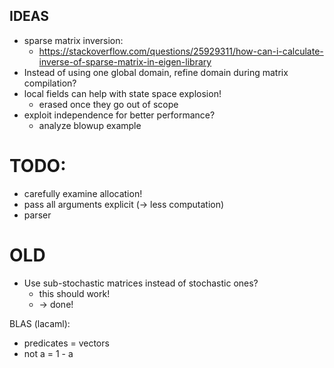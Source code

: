 ## IDEAS
* sparse matrix inversion:
    - https://stackoverflow.com/questions/25929311/how-can-i-calculate-inverse-of-sparse-matrix-in-eigen-library
* Instead of using one global domain, refine domain during matrix compilation?
* local fields can help with state space explosion!
    - erased once they go out of scope
* exploit independence for better performance?
    - analyze blowup example



# TODO:
* carefully examine allocation!
* pass all arguments explicit (-> less computation)
* parser

# OLD
* Use sub-stochastic matrices instead of stochastic ones?
    - this should work!
    - -> done!

BLAS (lacaml):
* predicates = vectors
* not a = 1 - a

